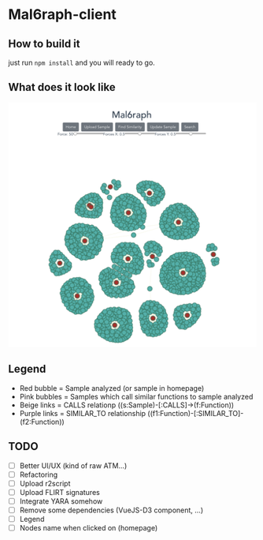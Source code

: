 # Mal6raph-client

## How to build it

just run `npm install` and you will ready to go.

## What does it look like

![Alt text](./docs/img/client_home.png?raw=true "Homepage")

## Legend

* Red bubble = Sample analyzed (or sample in homepage)
* Pink bubbles = Samples which call similar functions to sample analyzed
* Beige links = CALLS relationp ((s:Sample)-[:CALLS]->(f:Function))
* Purple links = SIMILAR_TO relationship ((f1:Function)-[:SIMILAR_TO]-(f2:Function))

## TODO

* [ ] Better UI/UX (kind of raw ATM...)
* [ ] Refactoring
* [ ] Upload r2script
* [ ] Upload FLIRT signatures
* [ ] Integrate YARA somehow
* [ ] Remove some dependencies (VueJS-D3 component, ...)
* [ ] Legend
* [ ] Nodes name when clicked on (homepage)